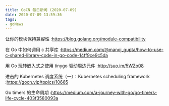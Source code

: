 ```yaml
---
title: GoCN 每日新闻 (2020-07-09)
date: 2020-07-09 13:59:36
tags:
- goNews
---
```

让你的模块保持兼容性 :https://blog.golang.org/module-compatibility

在 Go 中如何调用 c 共享库 :https://medium.com/@manoj_gupta/how-to-use-c-shared-library-code-in-go-code-14ff9ce9c5da

用 Go 玩转嵌入式之使用 tinygo 驱动周边元件 :http://suo.im/5WZo08

进击的 Kubernetes 调度系统（一）：Kubernetes scheduling framework :https://gocn.vip/topics/10665

Go timers 的生命周期  :https://medium.com/a-journey-with-go/go-timers-life-cycle-403f3580093a

